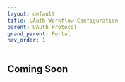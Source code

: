 ```yaml
---
layout: default
title: UAuth Workflow Configuration
parent: UAuth Protocol
grand_parent: Portal
nav_order: 1
---
```


## Coming Soon